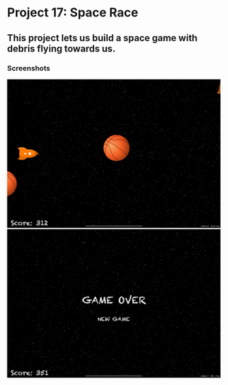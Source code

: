 # Project 17: Space Race

## This project lets us build a space game with debris flying towards us.

### Screenshots

<img src="https://github.com/deathlezz/100-Days-of-Swift/blob/main/Projects/22-Project17/Screenshots/Screenshot1.png" width=500> ‎ <img src="https://github.com/deathlezz/100-Days-of-Swift/blob/main/Projects/22-Project17/Screenshots/Screenshot2.png" width=500>
